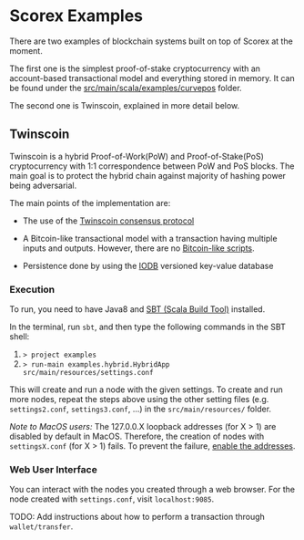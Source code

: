 # Scorex Examples


There are two examples of blockchain systems built on top of Scorex at the moment.

The first one is the simplest proof-of-stake cryptocurrency with an account-based transactional model and everything stored in memory. It can be found under the 
[src/main/scala/examples/curvepos](src/main/scala/examples/curvepos) folder. 

The second one is Twinscoin, explained in more detail below. 


## Twinscoin


Twinscoin is a hybrid Proof-of-Work(PoW) and Proof-of-Stake(PoS) cryptocurrency with 
1:1 correspondence between PoW and PoS blocks. The main goal is to protect the hybrid 
chain against majority of hashing power being adversarial.

The main points of the implementation are: 

* The use of the [Twinscoin consensus protocol](https://eprint.iacr.org/2017/232.pdf)

* A Bitcoin-like transactional model with a transaction having multiple inputs and outputs. However, there are no 
[Bitcoin-like scripts](https://en.bitcoin.it/wiki/Script).

* Persistence done by using the [IODB](https://github.com/input-output-hk/iodb) versioned key-value database


### Execution

To run, you need to have Java8 and [SBT (Scala Build Tool)](http://www.scala-sbt.org) installed.

In the terminal, run `sbt`, and then type the following commands in the SBT shell:

1. `> project examples`
2.  `> run-main examples.hybrid.HybridApp src/main/resources/settings.conf`

This will create and run a node with the given settings. To create and run more nodes, repeat the steps above using the other setting files (e.g. `settings2.conf`, `settings3.conf`, ...) in the `src/main/resources/` folder.


_Note to MacOS users:_ The 127.0.0.X loopback addresses (for X > 1) are disabled by default in MacOS. Therefore, the creation of nodes with `settingsX.conf` (for X > 1) fails. To prevent the failure, [enable the addresses](https://superuser.com/questions/458875/how-do-you-get-loopback-addresses-other-than-127-0-0-1-to-work-on-os-x?noredirect=1&lq=1).


### Web User Interface

You can interact with the nodes you created through a web browser. For the node created with `settings.conf`, visit `localhost:9085`.

TODO: Add instructions about how to perform a transaction through `wallet/transfer`.

